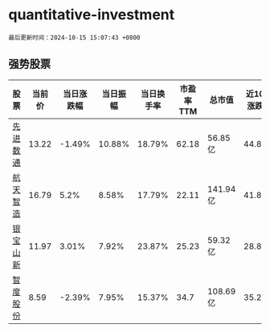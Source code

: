 # quantitative-investment

`最后更新时间：2024-10-15 15:07:43 +0800`

## 强势股票

|股票|当前价|当日涨跌幅|当日振幅|当日换手率|市盈率TTM|总市值|近10日涨跌幅|
|----|----|----|----|----|----|----|----|
|[先进数通](https://xueqiu.com/S/SZ300541)|13.22|-1.49%|10.88%|18.79%|62.18|56.85亿|44.8%|
|[航天智造](https://xueqiu.com/S/SZ300446)|16.79|5.2%|8.58%|17.79%|22.11|141.94亿|41.81%|
|[银宝山新](https://xueqiu.com/S/SZ002786)|11.97|3.01%|7.92%|23.87%|25.23|59.32亿|28.85%|
|[智度股份](https://xueqiu.com/S/SZ000676)|8.59|-2.39%|7.95%|15.37%|34.7|108.69亿|35.28%|
